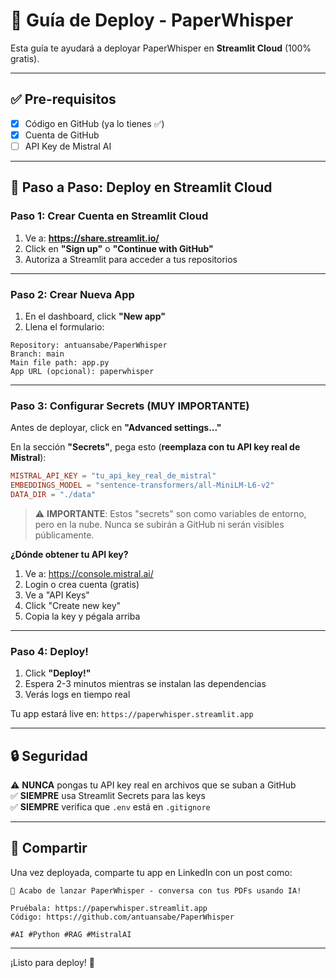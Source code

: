 # 🚀 Guía de Deploy - PaperWhisper

Esta guía te ayudará a deployar PaperWhisper en **Streamlit Cloud** (100% gratis).

---

## ✅ Pre-requisitos

- [x] Código en GitHub (ya lo tienes ✅)
- [x] Cuenta de GitHub  
- [ ] API Key de Mistral AI

---

## 📝 Paso a Paso: Deploy en Streamlit Cloud

### **Paso 1: Crear Cuenta en Streamlit Cloud**

1. Ve a: **https://share.streamlit.io/**
2. Click en **"Sign up"** o **"Continue with GitHub"**
3. Autoriza a Streamlit para acceder a tus repositorios

---

### **Paso 2: Crear Nueva App**

1. En el dashboard, click **"New app"**
2. Llena el formulario:

```
Repository: antuansabe/PaperWhisper
Branch: main
Main file path: app.py
App URL (opcional): paperwhisper
```

---

### **Paso 3: Configurar Secrets (MUY IMPORTANTE)**

Antes de deployar, click en **"Advanced settings..."**

En la sección **"Secrets"**, pega esto (**reemplaza con tu API key real de Mistral**):

```toml
MISTRAL_API_KEY = "tu_api_key_real_de_mistral"
EMBEDDINGS_MODEL = "sentence-transformers/all-MiniLM-L6-v2"
DATA_DIR = "./data"
```

> ⚠️ **IMPORTANTE**: Estos "secrets" son como variables de entorno, pero en la nube.
> Nunca se subirán a GitHub ni serán visibles públicamente.

**¿Dónde obtener tu API key?**
1. Ve a: https://console.mistral.ai/
2. Login o crea cuenta (gratis)
3. Ve a "API Keys"
4. Click "Create new key"
5. Copia la key y pégala arriba

---

### **Paso 4: Deploy!**

1. Click **"Deploy!"**
2. Espera 2-3 minutos mientras se instalan las dependencias
3. Verás logs en tiempo real

Tu app estará live en: `https://paperwhisper.streamlit.app`

---

## 🔒 Seguridad

⚠️ **NUNCA** pongas tu API key real en archivos que se suban a GitHub  
✅ **SIEMPRE** usa Streamlit Secrets para las keys  
✅ **SIEMPRE** verifica que `.env` está en `.gitignore`

---

## 📱 Compartir

Una vez deployada, comparte tu app en LinkedIn con un post como:

```
🚀 Acabo de lanzar PaperWhisper - conversa con tus PDFs usando IA!

Pruébala: https://paperwhisper.streamlit.app
Código: https://github.com/antuansabe/PaperWhisper

#AI #Python #RAG #MistralAI
```

---

¡Listo para deploy! 🎉
